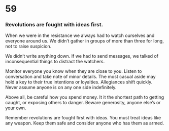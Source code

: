 # 59

### Revolutions are fought with ideas first.

When we were in the resistance we always had to watch ourselves and everyone around us. We didn’t gather in groups of more than three for long, not to raise suspicion.

We didn’t write anything down. If we had to send messages, we talked of inconsequential things to distract the watchers.

Monitor everyone you know when they are close to you. Listen to conversation and take note of minor details. The most casual aside may hold a key to their true intentions or loyalties. Allegiances shift quickly. Never assume anyone is on any one side indefinitely. 

Above all, be careful how you spend money.  It it the shortest path to getting caught, or exposing others to danger. Beware generosity, anyone else’s or your own. 

Remember revolutions are fought first with ideas. You must treat ideas like any weapon. Keep them safe and consider anyone who has them as armed. 